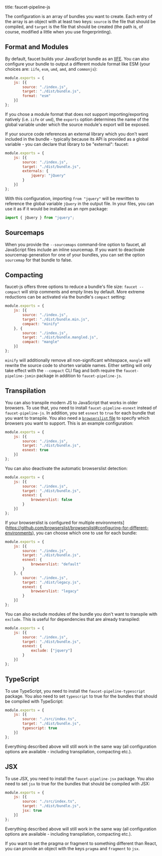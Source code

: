 title: faucet-pipeline-js

The configuration is an array of bundles you want to create. Each entry of the
array is an object with at least two keys: `source` is the file that should
be compiled, and `target` is the file that should be created (the path is, of
course, modified a little when you use fingerprinting).


## Format and Modules

By default, faucet builds your JavaScript bundle as an [IIFE](https://en.wikipedia.org/wiki/Immediately_invoked_function_expression). You can also configure your
bundle to output a different module format like ESM (your choices are: `iife`,
`esm`, `umd`, `amd`, and `commonjs`):

```js
module.exports = {
    js: [{
        source: "./index.js",
        target: "./dist/bundle.js",
        format: "esm"
    }]
};
```

If you chose a module format that does not support importing/exporting natively
(i.e. `iife` or `umd`), the `exports` option determines the name of the global
variable under which the source module's export will be exposed.

If your source code references an external library which you don't want
included in the bundle - typically because its API is provided as a global
variable - you can declare that library to be "external":
faucet:

```js
module.exports = {
    js: [{
        source: "./index.js",
        target: "./dist/bundle.js",
        externals: {
            jquery: "jQuery"
        }
    }]
};
```

With this configuration, importing `from "jquery"` will be rewritten to
reference the global variable `jQuery` in the output file. In your files, you
can use it as if it would be installed as an npm package:

```js
import { jQuery } from "jquery";
```


## Sourcemaps

When you provide the `--sourcemaps` command-line option to faucet, all
JavaScript files include an inline sourcemap. If you want to deactivate
sourcemap generation for one of your bundles, you can set the option `sourcemap`
for that bundle to false.


## Compacting

faucet-js offers three options to reduce a bundle's file size:
`faucet --compact` will strip comments and empty lines by default.
More extreme reductions can be activated via the bundle's `compact` setting:

```js
module.exports = {
    js: [{
        source: "./index.js",
        target: "./dist/bundle.min.js",
        compact: "minify"
    }, {
        source: "./index.js",
        target: "./dist/bundle.mangled.js",
        compact: "mangle"
    }]
};
```

`minify` will additionally remove all non-significant whitespace, `mangle`
will rewrite the source code to shorten variable names. Either setting
will only take effect with the `--compact` CLI flag and both require
the `faucet-pipeline-jsmin` package in addition to `faucet-pipeline-js`.


## Transpilation

You can also transpile modern JS to JavaScript that works in older browsers. To
use that, you need to install `faucet-pipeline-esnext` instead of
`faucet-pipeline-js`. In addition, you set `esnext` to `true` for each bundle
that you want to transpile. You also need a [`browserslist`
file](https://github.com/ai/browserslist/) to specify which browsers you want to
support. This is an example configuration:

```js
module.exports = {
    js: [{
        source: "./index.js",
        target: "./dist/bundle.js",
        esnext: true
    }]
};
```

You can also deactivate the automatic browserslist detection:

```js
module.exports = {
    js: [{
        source: "./index.js",
        target: "./dist/bundle.js",
        esnext: {
            browserslist: false
        }
    }]
};
```

If your browserslist is configured for multiple
environments](https://github.com/browserslist/browserslist#configuring-for-different-environments),
you can choose which one to use for each bundle:

```js
module.exports = {
    js: [{
        source: "./index.js",
        target: "./dist/bundle.js",
        esnext: {
            browserslist: "default"
        }
    }, {
        source: "./index.js",
        target: "./dist/legacy.js",
        esnext: {
            browserslist: "legacy"
        }
    }]
};
```

You can also exclude modules of the bundle you don't want to transpile with
`exclude`. This is useful for dependencies that are already transpiled:

```js
module.exports = {
    js: [{
        source: "./index.js",
        target: "./dist/bundle.js",
        esnext: {
            exclude: ["jquery"]
        }
    }]
};
```


## TypeScript

To use TypeScript, you need to install the `faucet-pipeline-typescript` package.
You also need to set `typescript` to true for the bundles that should be
compiled with TypeScript:

```js
module.exports = {
    js: [{
        source: "./src/index.ts",
        target: "./dist/bundle.js",
        typescript: true
    }]
};
```

Everything described above will still work in the same way (all configuration
options are available - including transpilation, compacting etc.).


## JSX

To use JSX, you need to install the `faucet-pipeline-jsx` package. You also
need to set `jsx` to true for the bundles that should be compiled with JSX:

```js
module.exports = {
    js: [{
        source: "./src/index.ts",
        target: "./dist/bundle.js",
        jsx: true
    }]
};
```

Everything described above will still work in the same way (all configuration
options are available - including transpilation, compacting etc.).

If you want to set the pragma or fragment to something different than React, you
can provide an object with the keys `pragma` and `fragment` to `jsx`.
